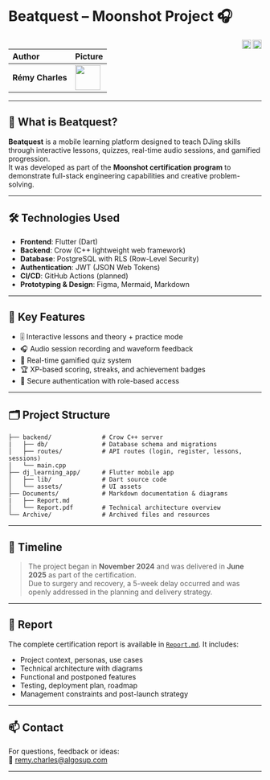 # Beatquest – Moonshot Project 🎧

[<img src="https://www.linkedin.com/favicon.ico" width="18px" align="right">](https://www.linkedin.com/in/r%C3%A9my-charles-2a8960232/)
[<img src="https://github.githubassets.com/favicons/favicon.png" width="18px" align="right">](https://github.com/RemyCHARLES)

| Author | Picture |
| :--- | :--- |
| **Rémy Charles** | <img src="https://ca.slack-edge.com/T019N8PRR7W-U0338M4B32R-2e88fca92827-512" width="50px" align=center> |

---

## 🎯 What is Beatquest?

**Beatquest** is a mobile learning platform designed to teach DJing skills through interactive lessons, quizzes, real-time audio sessions, and gamified progression.  
It was developed as part of the **Moonshot certification program** to demonstrate full-stack engineering capabilities and creative problem-solving.

---

## 🛠️ Technologies Used

- **Frontend**: Flutter (Dart)
- **Backend**: Crow (C++ lightweight web framework)
- **Database**: PostgreSQL with RLS (Row-Level Security)
- **Authentication**: JWT (JSON Web Tokens)
- **CI/CD**: GitHub Actions (planned)
- **Prototyping & Design**: Figma, Mermaid, Markdown

---

## 🧠 Key Features

- 🎚️ Interactive lessons and theory + practice mode
- 🎧 Audio session recording and waveform feedback
- 🧩 Real-time gamified quiz system
- 🏆 XP-based scoring, streaks, and achievement badges
- 🔐 Secure authentication with role-based access

---

## 🗂️ Project Structure

```
├── backend/              # Crow C++ server
|   ├── db/               # Database schema and migrations
│   ├── routes/           # API routes (login, register, lessons, sessions)
│   └── main.cpp
├── dj_learning_app/      # Flutter mobile app
│   ├── lib/              # Dart source code
│   └── assets/           # UI assets
├── Documents/            # Markdown documentation & diagrams
|   ├── Report.md         
│   └── Report.pdf        # Technical architecture overview
└── Archive/              # Archived files and resources
```

---

## 📅 Timeline

> The project began in **November 2024** and was delivered in **June 2025** as part of the certification.  
Due to surgery and recovery, a 5-week delay occurred and was openly addressed in the planning and delivery strategy.

---

## 📘 Report

The complete certification report is available in [`Report.md`](./Report.md). It includes:

- Project context, personas, use cases
- Technical architecture with diagrams
- Functional and postponed features
- Testing, deployment plan, roadmap
- Management constraints and post-launch strategy

---

## 📫 Contact

For questions, feedback or ideas:  
📧 [remy.charles@algosup.com](mailto:remy.charles@algosup.com)

---
